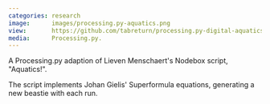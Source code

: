 ```yaml
---
categories: research
image:      images/processing.py-aquatics.png
view:       https://github.com/tabreturn/processing.py-digital-aquatics
media:      Processing.py.
---
```

A Processing.py adaption of Lieven Menschaert's Nodebox script, "Aquatics!".

The script implements Johan Gielis' Superformula equations, generating a new
beastie with each run.
